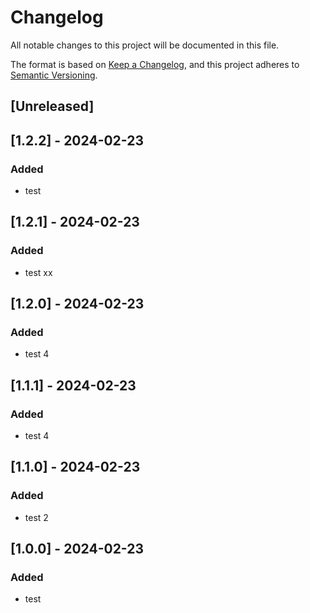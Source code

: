 # Changelog

All notable changes to this project will be documented in this file.

The format is based on [Keep a Changelog](https://keepachangelog.com/en/1.1.0/),
and this project adheres to [Semantic Versioning](https://semver.org/spec/v2.0.0.html).

## [Unreleased]

## [1.2.2] - 2024-02-23

### Added

- test

## [1.2.1] - 2024-02-23

### Added

- test xx

## [1.2.0] - 2024-02-23

### Added

- test 4

## [1.1.1] - 2024-02-23

### Added

- test 4

## [1.1.0] - 2024-02-23

### Added

- test 2

## [1.0.0] - 2024-02-23

### Added

- test
